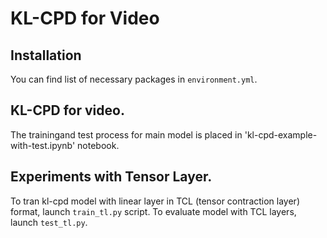# KL-CPD for Video

## Installation

You can find list of necessary packages in `environment.yml`.

## KL-CPD for video.

The trainingand test process for main model is placed in 'kl-cpd-example-with-test.ipynb' notebook.

## Experiments with Tensor Layer.

To tran kl-cpd model with linear layer in TCL (tensor contraction layer) format, launch `train_tl.py` script.
To evaluate model with TCL layers, launch `test_tl.py`.
